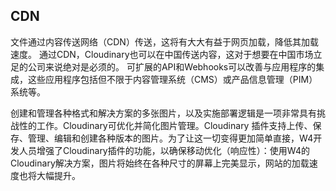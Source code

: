 ## CDN

文件通过内容传送网络（CDN）传送，这将有大大有益于网页加载，降低其加载速度。 通过CDN，Cloudinary也可以在中国传送内容，这对于想要在中国市场立足的公司来说绝对是必须的。 可扩展的API和Webhooks可以改善与应用程序的集成，这些应用程序包括但不限于内容管理系统（CMS）或产品信息管理（PIM）系统等。

创建和管理各种格式和解决方案的多张图片，以及实施部署逻辑是一项非常具有挑战性的工作。Cloudinary可优化并简化图片管理。Cloudinary 插件支持上传、保存、管理、编辑和创建各种版本的图片。为了让这一切变得更加简单直接，W4开发人员增强了Cloudinary插件的功能，以确保移动优化（响应性）：使用W4的Cloudinary解决方案，图片将始终在各种尺寸的屏幕上完美显示，网站的加载速度也将大幅提升。